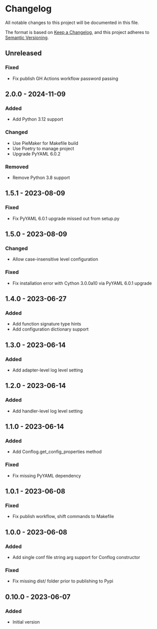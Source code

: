 # Changelog

All notable changes to this project will be documented in this file.

The format is based on [Keep a Changelog](https://keepachangelog.com/en/1.0.0/),
and this project adheres to [Semantic Versioning](https://semver.org/spec/v2.0.0.html).

## Unreleased

### Fixed
- Fix publish GH Actions workflow password passing

## 2.0.0 - 2024-11-09
### Added
- Add Python 3.12 support

### Changed
- Use PieMaker for Makefile build
- Use Poetry to manage project
- Upgrade PyYAML 6.0.2

### Removed
- Remove Python 3.8 support

## 1.5.1 - 2023-08-09
### Fixed
- Fix PyYAML 6.0.1 upgrade missed out from setup.py

## 1.5.0 - 2023-08-09
### Changed
- Allow case-insensitive level configuration

### Fixed
- Fix installation error with Cython 3.0.0a10 via PyYAML 6.0.1 upgrade

## 1.4.0 - 2023-06-27
### Added
- Add function signature type hints
- Add configuration dictionary support

## 1.3.0 - 2023-06-14
### Added
- Add adapter-level log level setting

## 1.2.0 - 2023-06-14
### Added
- Add handler-level log level setting

## 1.1.0 - 2023-06-14
### Added
- Add Conflog.get_config_properties method

### Fixed
- Fix missing PyYAML dependency

## 1.0.1 - 2023-06-08
### Fixed
- Fix publish workflow, shift commands to Makefile

## 1.0.0 - 2023-06-08
### Added
- Add single conf file string arg support for Conflog constructor

### Fixed
- Fix missing dist/ folder prior to publishing to Pypi

## 0.10.0 - 2023-06-07
### Added
- Initial version
